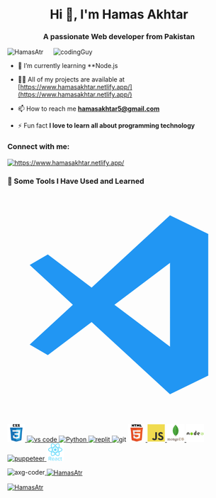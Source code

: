 <h1 align="center">Hi 👋, I'm Hamas Akhtar</h1>
<h3 align="center">A passionate Web developer from Pakistan</h3>
<img align="right" alt="codingGuy" width="400" src="https://img.freepik.com/free-vector/web-development-programmer-engineering-coding-website-augmented-reality-interface-screens-developer-project-engineer-programming-software-application-design-cartoon-illustration_107791-3863.jpg?w=740&t=st=1671016841~exp=1671017441~hmac=767f61e11aee4c1dea49c08455d6dcac140e046b4384afd598b9b7ed45c0c434">

<p align="left"> <img src="https://komarev.com/ghpvc/?username=HamasAtr&label=Profile%20views&color=0e75b6&style=flat" alt="HamasAtr" /> </p>

- 🌱 I’m currently learning **Node.js

- 👨‍💻 All of my projects are available at [https://www.hamasakhtar.netlify.app/](https://www.hamasakhtar.netlify.app/)

- 📫 How to reach me **hamasakhtar5@gmail.com**

- ⚡ Fun fact **I love to learn all about programming technology**

<h3 align="left">Connect with me:</h3>
<p align="left">
<a href="https://www.hamasakhtar.netlify.app/" target="blank"><img align="center" src="https://media.istockphoto.com/id/1308416574/vector/h-letter-shape-logo.jpg?s=612x612&w=0&k=20&c=9rxNaehUph6MsI19PUnzLfLonKvhGPpABAGabaYs610=" alt="https://www.hamasakhtar.netlify.app/" height="30" width="40" /></a>

<h3 align="left">🚀  Some Tools I Have Used and Learned</h3>
<svg xmlns="http://www.w3.org/2000/svg" viewBox="0 0 300 300"><path d="m218.62 29.953-105.41 96.92L54.301 82.47 29.955 96.64l58.068 53.359-58.068 53.359 24.346 14.212 58.909-44.402 105.41 96.878 51.424-24.976V54.93zm0 63.744v112.6l-74.719-56.302z" fill="#2196f3"/></svg>

<p align="left"> <a href="https://www.w3schools.com/css/" target="_blank" rel="noreferrer"> <img src="https://raw.githubusercontent.com/devicons/devicon/master/icons/css3/css3-original-wordmark.svg" alt="css3" width="40" height="40"/> </a> <a href="https://code.visualstudio.com/" target="_blank" rel="noreferrer"> <img src="https://www.vectorlogo.zone/logos/visualstudio_code/visualstudio_code-ar21.svg" alt="vs code" width="70" height="40"/> </a> <a href="https://www.python.org" target="_blank" rel="noreferrer"> <img src="https://www.vectorlogo.zone/logos/python/python-icon.svg" alt="Python" width="40" height="40"/> </a> <a href="https://replit.com/@HamasAkhtar" target="_blank" rel="noreferrer"> <img src="https://www.vectorlogo.zone/logos/replit/replit-icon.svg" alt="replit" width="40" height="40"/> </a> <img src="https://www.vectorlogo.zone/logos/git-scm/git-scm-icon.svg" alt="git" width="40" height="40"/> </a> <a href="https://www.w3.org/html/" target="_blank" rel="noreferrer"> <img src="https://raw.githubusercontent.com/devicons/devicon/master/icons/html5/html5-original-wordmark.svg" alt="html5" width="40" height="40"/> </a> <a href="https://developer.mozilla.org/en-US/docs/Web/JavaScript" target="_blank" rel="noreferrer"> <img src="https://raw.githubusercontent.com/devicons/devicon/master/icons/javascript/javascript-original.svg" alt="javascript" width="40" height="40"/> </a> <a href="https://www.mongodb.com/" target="_blank" rel="noreferrer"> <img src="https://raw.githubusercontent.com/devicons/devicon/master/icons/mongodb/mongodb-original-wordmark.svg" alt="mongodb" width="40" height="40"/> </a> <a href="https://nodejs.org" target="_blank" rel="noreferrer"> <img src="https://raw.githubusercontent.com/devicons/devicon/master/icons/nodejs/nodejs-original-wordmark.svg" alt="nodejs" width="40" height="40"/> </a> <a href="https://github.com/puppeteer/puppeteer" target="_blank" rel="noreferrer"> <img src="https://www.vectorlogo.zone/logos/pptrdev/pptrdev-official.svg" alt="puppeteer" width="40" height="40"/> </a> <a href="https://reactjs.org/" target="_blank" rel="noreferrer"> <img src="https://raw.githubusercontent.com/devicons/devicon/master/icons/react/react-original-wordmark.svg" alt="react" width="40" height="40"/> </p>
<p><img align="left" src="https://github-readme-stats.vercel.app/api/top-langs?username=HamasAtr&show_icons=true&locale=en&layout=compact" alt="axg-coder" /></p>

<p>&nbsp;<img align="center" src="https://github-readme-stats.vercel.app/api?username=HamasAtr&show_icons=true&locale=en" alt="HamasAtr" /></p>

<p><img align="center" src="https://github-readme-streak-stats.herokuapp.com/?user=HamasAtr&" alt="HamasAtr" /></p>
